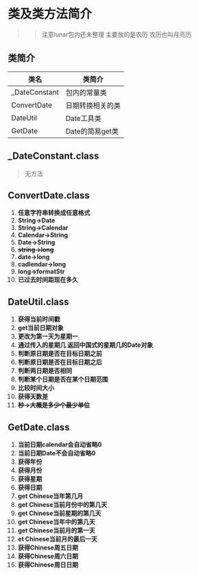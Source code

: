 类及类方法简介
==
>>注意lunar包内还未整理 主要放的是农历 农历也叫月亮历


类简介
--
类名|类简介
---|---
_DateConstant|包内的常量类
ConvertDate|日期转换相关的类
DateUtil|Date工具类
GetDate|Date的简易get类

_DateConstant.class
--
>无方法

ConvertDate.class
--
>
1. **任意字符串转换成任意格式**
1. **String->Date**
1. **String->Calendar**
1. **Calendar->String**
1. **Date->String**
1. **~~string->long~~**
1. **date->long**
1. **cadlendar->long**
1. **long->formatStr**
1. **已过去时间距现在多久**

DateUtil.class
--
>
1. **获得当前时间戳**
1. **get当前日期对象**
1. **更改为第一天为星期一**
1. **通过传入的星期几 返回中国式的星期几的Date对象**
1. **判断原日期是否在目标日期之前**
1. **判断原日期是否在目标日期之后**
1. **判断两日期是否相同**
1. **判断某个日期是否在某个日期范围**
1. **比较时间大小**
1. **获得天数差**
1. **~~秒->大概是多少个最少单位~~**

GetDate.class
--
>
1. **当前日期calendar会自动省略0**
1. **当前日期Date不会自动省略0**
1. **获得年份**
1. **获得月份**
1. **获得星期**
1. **获得日期**
1. **get Chinese当年第几月**
1. **get Chinese当前月份中的第几天**
1. **get Chinese当前星期的第几天**
1. **get Chinese当年中的第几天**
1. **get Chinese当前月的第一天**
1. **et Chinese当前月的最后一天**
1. **获得Chinese周五日期**
1. **获得Chinese周六日期**
1. **获得Chinese周日日期**
